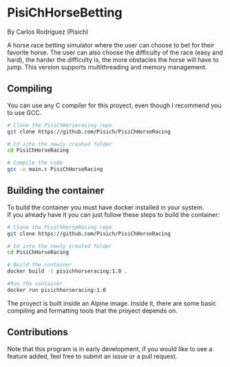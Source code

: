 # PisiChHorseBetting
By Carlos Rodríguez (Pisich)

A horse race betting simulator where the user can choose to bet for their favorite horse. The user can also choose the difficulty of the race (easy and hard), the harder the difficulty is, the more obstacles the horse will have to jump. This version supports multithreading and memory management.

## Compiling
You can use any C compiler for this proyect, even though I recommend you to use GCC.
```bash
# Clone the PisiChHorseracing repo
git clone https://github.com/Pisich/PisiChHorseRacing

# Cd into the newly created folder
cd PisiChHorseRacing

# Compile the code
gcc -o main.c PisiChHorseRacing
```
## Building the container
To build the container you must have docker installed in your system.</br>
If you already have it you can just follow these steps to build the container:
```bash
# Clone the PisiChHorseRacing repo
git clone https://github.com/Pisich/PisiChHorseRacing

# Cd into the newly created folder
cd PisiChHorseRacing

# Build the container
docker build -t pisichhorseracing:1.0 .

#Run the container
docker run pisichhorseracing:1.0
```
The proyect is built inside an Alpine image. Inside it, there are some basic compiling and formatting tools that the proyect depends on.
## Contributions
Note that this program is in early development, if you would like to see a feature added, feel free to submit an issue or a pull request.
